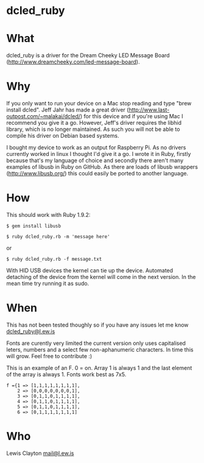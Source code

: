 dcled_ruby
==========

What
==========
dcled_ruby is a driver for the Dream Cheeky LED Message Board (http://www.dreamcheeky.com/led-message-board).

Why
==========
If you only want to run your device on a Mac stop reading and type "brew install dcled". Jeff Jahr has made a great driver (http://www.last-outpost.com/~malakai/dcled/) for this device and if you're using Mac I recommend you give it a go. However, Jeff's driver requires the libhid library, which is no longer maintained. As such you will not be able to compile his driver on Debian based systems.

I bought my device to work as an output for Raspberry Pi. As no drivers currently worked in linux I thought I'd give it a go. I wrote it in Ruby, firstly because that's my language of choice and secondly there aren't many examples of libusb in Ruby on GitHub. As there are loads of libusb wrappers (http://www.libusb.org/) this could easily be ported to another language. 

How
==========
This should work with Ruby 1.9.2:

	$ gem install libusb

	$ ruby dcled_ruby.rb -m 'message here'

or

	$ ruby dcled_ruby.rb -f message.txt

With HID USB devices the kernel can tie up the device. Automated detaching of the device from the kernel will come in the next version. In the mean time try running it as sudo.

When
==========
This has not been tested thoughly so if you have any issues let me know dcled_ruby@l.ew.is

Fonts are curently very limited the current version only uses capitalised leters, numbers and a select few non-aphanumeric characters. In time this will grow. Feel free to contribute :)

This is an example of an F. 0 = on. Array 1 is always 1 and the last element of the array is always 1. Fonts work best as 7x5.

	f ={1 => [1,1,1,1,1,1,1,1],
		2 => [0,0,0,0,0,0,0,1],
		3 => [0,1,1,0,1,1,1,1],
		4 => [0,1,1,0,1,1,1,1],
		5 => [0,1,1,0,1,1,1,1],
		6 => [0,1,1,1,1,1,1,1]

Who
==========

Lewis Clayton mail@l.ew.is


